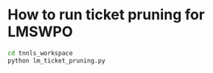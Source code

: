 # How to run ticket pruning for LMSWPO 


```bash
cd tnnls_workspace
python lm_ticket_pruning.py
```


